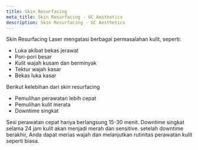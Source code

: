 ```yaml
---
title: Skin Resurfacing
meta_title: Skin Resurfacing - GC Aesthetics
description: Skin Resurfacing - GC Aesthetics
---
```


Skin Resurfacing Laser mengatasi berbagai permasalahan kulit, seperti:
- Luka akibat bekas jerawat
- Pori-pori besar
- Kulit wajah kusam dan berminyak
- Tektur wajah kasar
- Bekas luka kasar

Berikut kelebihan dari skin resurfacing
- Pemulihan perawatan lebih cepat
- Pemulihan kulit merata
- Downtime singkat

Sesi perawatan cepat hanya berlangsung 15-30 menit. Downtime singkat selama 24
jam kulit akan menjadi merah dan sensitive. setelah downtime berakhir, Anda dapat
merias wajah dan melanjutkan rutinitas perawatan kulit seperti biasa.
